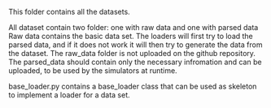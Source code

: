 This folder contains all the datasets.

All dataset contain two folder: one with raw data and one with parsed data
Raw data contains the basic data set.
The loaders will first try to load the parsed data, and if it does not work
it will then try to generate the data from the dataset.
The raw_data folder is not uploaded on the github repository.
The parsed_data should contain only the necessary infromation and can be
uploaded, to be used by the simulators at runtime.

base_loader.py contains a base_loader class that can be used as skeleton
to implement a loader for a data set.


